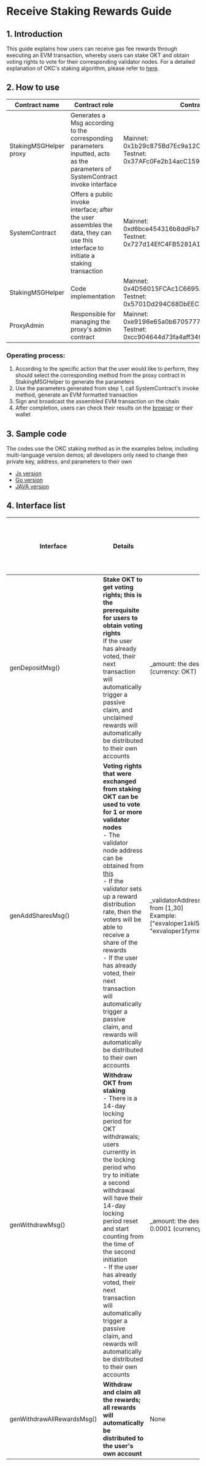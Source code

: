 # Receive Staking Rewards Guide

## 1. Introduction
This guide explains how users can receive gas fee rewards through executing an EVM transaction, whereby users can stake OKT and obtain voting rights to vote for their corresponding validator nodes.
For a detailed explanation of OKC's staking algorithm, please refer to [here](/dev/core-concepts/staking-rewards-algorithm/distr.html).

## 2. How to use

|  Contract name   | Contract role  | Contract address  |
|  ----  | ----  | ----  |
|  StakingMSGHelper proxy   | Generates a Msg according to the corresponding parameters inputted, acts as the parameters of SystemContract invoke interface  | Mainnet: 0x1b29c875Bd7Ec9a12C29fc6eeF8E451207352EF3 <br> Testnet: 0x37AFc0Fe2b14acC1593C4435F3B53ac0335Ee292  |
|  SystemContract   | Offers a public invoke interface; after the user assembles the data, they can use this interface to initiate a staking transaction  | Mainnet: 0xd6bce454316b8ddFb76bB7bb1B57B8942B09Acd5 <br> Testnet: 0x727d14EfC4FB5281A18A6d62BCf486a1cF4d2210  |
|  StakingMSGHelper    | Code implementation  | Mainnet: 0x4D56015FCAc1C6695A10fB2254190D6996dB6E09 <br> Testnet: 0x5701Dd294C68DbEEC080e0521df58F3643387777  |
|  ProxyAdmin   | Responsible for managing the proxy's admin contract  | Mainnet: 0xe9196e65a0b6705777fbe829dfa94ec8b9f2ba48 <br> Testnet: 0xcc904644d73fa4aff34fda7433a8f3154c812769  |

### Operating process:
1. According to the specific action that the user would like to perform, they should select the corresponding method from the proxy contract in StakingMSGHelper to generate the parameters
2. Use the parameters generated from step 1, call SystemContract's invoke method, generate an EVM formatted transaction
3. Sign and broadcast the assembled EVM transaction on the chain
4. After completion, users can check their results on the [browser](https://www.oklink.com/okc) or their wallet

## 3. Sample code
The codes use the OKC staking method as in the examples below, including multi-language version demos; all developers only need to change their private key, address, and parameters to their own 
  - [Js version](https://github.com/okex/solidity-sample/tree/main/js/staking.js)
  - [Go version](https://github.com/okex/solidity-sample/tree/main/go/exchain-staking)
  - [JAVA version](https://github.com/okex/solidity-sample/tree/main/java/exchain-web3-sample/src/main/java/com/exchain/web3/util/staking)

## 4. Interface list
|  Interface   | Details  | Parameter details  | This Msg functions as the corresponding command line of SystemContract's invoke interface parameters  |
|  ----  | ----  | ----  | ----  |
|  genDepositMsg()   | **Stake OKT to get voting rights; this is the prerequisite for users to obtain voting rights** <br> If the user has already voted, their next transaction will automatically trigger a passive claim, and unclaimed rewards will automatically be distributed to their own accounts  | _amount: the desired staking amount, no less than 0.0001 (currency: OKT)  | exchaincli tx staking deposit  |
|  genAddSharesMsg()   | **Voting rights that were exchanged from staking OKT can be used to vote for 1 or more validator nodes** <br> - The validator node address can be obtained from [this](https://www.oklink.com/zh-cn/okc/bp-list) <br> - If the validator sets up a reward distribution rate, then the voters will be able to receive a share of the rewards <br> - If the user has already voted, their next transaction will automatically trigger a passive claim, and rewards will automatically be distributed to their own accounts  | _validatorAddresses: node address, node values can range from [1,30] <br> Example:["exvaloper1xkl5agjzqnjnptyat2dng2asmx8g5kllg7xamv", <br> "exvaloper1fymxn4gazxzjdfvwvr0ccnrnjpwmj0r9vw3t2y"]  | exchaincli tx staking add-shares |
|  genWithdrawMsg()   | **Withdraw OKT from staking** <br> - There is a 14-day locking period for OKT withdrawals; users currently in the locking period who try to initiate a second withdrawal will have their 14-day locking period reset and start counting from the time of the second initiation <br> - If the user has already voted, their next transaction will automatically trigger a passive claim, and rewards will automatically be distributed to their own accounts  | _amount: the desired withdrawal amount, no less than 0.0001 (currency: OKT)  | exchaincli tx staking withdraw  |
|  genWithdrawAllRewardsMsg()  | **Withdraw and claim all the rewards; all rewards will automatically be distributed to the user's own account**  | None  | exchaincli tx distr withdraw-all-rewards  |
